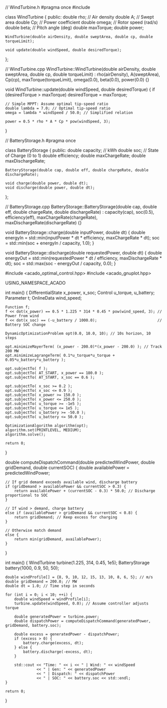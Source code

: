 // WindTurbine.h
#pragma once
#include <cmath>

class WindTurbine {
public:
    double rho;       // Air density
    double A;         // Swept area
    double Cp;        // Power coefficient
    double omega;     // Rotor speed (rad/s)
    double beta;      // Pitch angle (deg)
    double maxTorque;
    double power;

    WindTurbine(double airDensity, double sweptArea, double cp, double torqueLimit);

    void update(double windSpeed, double desiredTorque);
};

// WindTurbine.cpp
WindTurbine::WindTurbine(double airDensity, double sweptArea, double cp, double torqueLimit)
    : rho(airDensity), A(sweptArea), Cp(cp), maxTorque(torqueLimit), omega(0.0), beta(0.0), power(0.0) {}

void WindTurbine::update(double windSpeed, double desiredTorque) {
    if (desiredTorque > maxTorque) desiredTorque = maxTorque;

    // Simple MPPT: Assume optimal tip-speed ratio
    double lambda = 7.0; // Optimal tip-speed ratio
    omega = lambda * windSpeed / 50.0; // Simplified relation

    power = 0.5 * rho * A * Cp * pow(windSpeed, 3);
}

// BatteryStorage.h
#pragma once

class BatteryStorage {
public:
    double capacity;   // kWh
    double soc;        // State of Charge (0 to 1)
    double efficiency;
    double maxChargeRate;
    double maxDischargeRate;

    BatteryStorage(double cap, double eff, double chargeRate, double dischargeRate);

    void charge(double power, double dt);
    void discharge(double power, double dt);
};

// BatteryStorage.cpp
BatteryStorage::BatteryStorage(double cap, double eff, double chargeRate, double dischargeRate)
    : capacity(cap), soc(0.5), efficiency(eff), maxChargeRate(chargeRate), maxDischargeRate(dischargeRate) {}

void BatteryStorage::charge(double inputPower, double dt) {
    double energyIn = std::min(inputPower * dt * efficiency, maxChargeRate * dt);
    soc = std::min(soc + energyIn / capacity, 1.0);
}

void BatteryStorage::discharge(double requestedPower, double dt) {
    double energyOut = std::min(requestedPower * dt / efficiency, maxDischargeRate * dt);
    soc = std::max(soc - energyOut / capacity, 0.0);
}

#include <acado_optimal_control.hpp>
#include <acado_gnuplot.hpp>

USING_NAMESPACE_ACADO

int main() {
    DifferentialState   x_power, x_soc;
    Control             u_torque, u_battery;
    Parameter           t;
    OnlineData          wind_speed;

    Function f;
    f << dot(x_power) == 0.5 * 1.225 * 314 * 0.45 * pow(wind_speed, 3); // Power from wind
    f << dot(x_soc) == (-u_battery / 1000.0);                           // Battery SOC change

    DynamicOptimizationProblem opt(0.0, 10.0, 10); // 10s horizon, 10 steps

    opt.minimizeMayerTerm( (x_power - 200.0)*(x_power - 200.0) ); // Track 200 MW
    opt.minimizeLagrangeTerm( 0.1*u_torque*u_torque + 0.05*u_battery*u_battery );

    opt.subjectTo( f );
    opt.subjectTo( AT_START, x_power == 180.0 );
    opt.subjectTo( AT_START, x_soc == 0.6 );

    opt.subjectTo( x_soc >= 0.2 );
    opt.subjectTo( x_soc <= 0.9 );
    opt.subjectTo( x_power >= 150.0 );
    opt.subjectTo( x_power <= 250.0 );
    opt.subjectTo( u_torque >= -1e5 );
    opt.subjectTo( u_torque <= 1e5 );
    opt.subjectTo( u_battery >= -50.0 );
    opt.subjectTo( u_battery <= 50.0 );

    OptimizationAlgorithm algorithm(opt);
    algorithm.set(PRINTLEVEL, MEDIUM);
    algorithm.solve();

    return 0;
}

double computeDispatchCommand(double predictedWindPower, double gridDemand, double currentSOC) {
    double availablePower = predictedWindPower;

    // If grid demand exceeds available wind, discharge battery
    if (gridDemand > availablePower && currentSOC > 0.3) {
        return availablePower + (currentSOC - 0.3) * 50.0; // Discharge proportional to SOC
    }

    // If wind > demand, charge battery
    else if (availablePower > gridDemand && currentSOC < 0.8) {
        return gridDemand; // Keep excess for charging
    }

    // Otherwise match demand
    else {
        return min(gridDemand, availablePower);
    }
}

int main() {
    WindTurbine turbine(1.225, 314, 0.45, 1e5);
    BatteryStorage battery(1000, 0.9, 50, 50);

    double windProfile[] = {8, 9, 10, 12, 15, 13, 10, 8, 6, 5}; // m/s
    double gridDemand = 200.0; // MW
    double dt = 1.0; // Time step in seconds

    for (int i = 0; i < 10; ++i) {
        double windSpeed = windProfile[i];
        turbine.update(windSpeed, 0.0); // Assume controller adjusts torque

        double generatedPower = turbine.power;
        double dispatchPower = computeDispatchCommand(generatedPower, gridDemand, battery.soc);

        double excess = generatedPower - dispatchPower;
        if (excess > 0) {
            battery.charge(excess, dt);
        } else {
            battery.discharge(-excess, dt);
        }

        std::cout << "Time: " << i << " | Wind: " << windSpeed
                  << " | Gen: " << generatedPower
                  << " | Dispatch: " << dispatchPower
                  << " | SOC: " << battery.soc << std::endl;
    }

    return 0;
}
